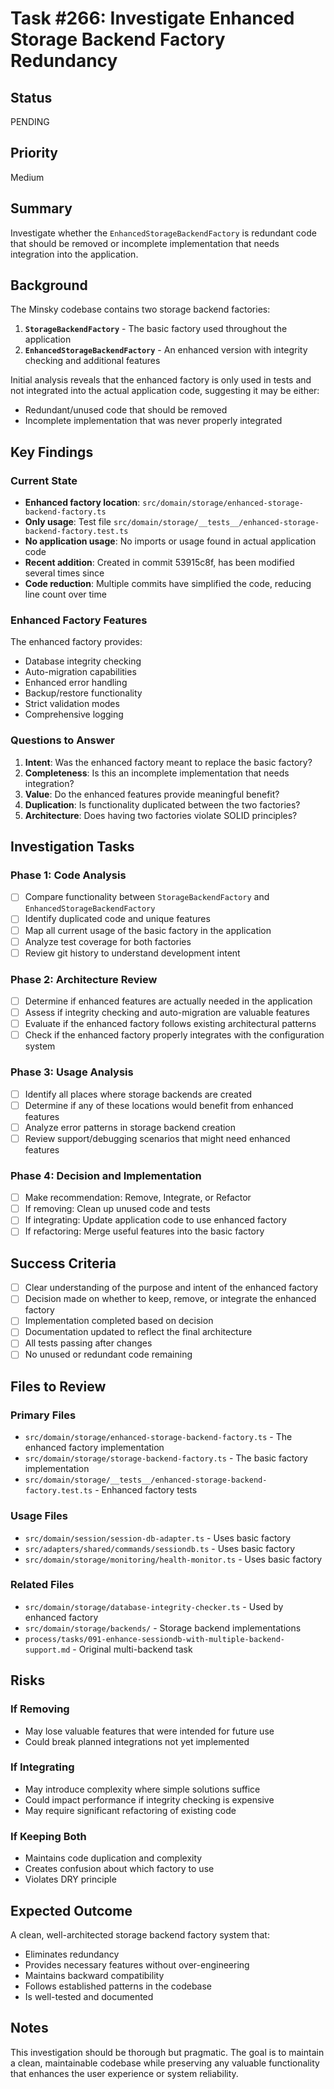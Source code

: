 # Task #266: Investigate Enhanced Storage Backend Factory Redundancy

## Status

PENDING

## Priority

Medium

## Summary

Investigate whether the `EnhancedStorageBackendFactory` is redundant code that should be removed or incomplete implementation that needs integration into the application.

## Background

The Minsky codebase contains two storage backend factories:

1. **`StorageBackendFactory`** - The basic factory used throughout the application
2. **`EnhancedStorageBackendFactory`** - An enhanced version with integrity checking and additional features

Initial analysis reveals that the enhanced factory is only used in tests and not integrated into the actual application code, suggesting it may be either:

- Redundant/unused code that should be removed
- Incomplete implementation that was never properly integrated

## Key Findings

### Current State

- **Enhanced factory location**: `src/domain/storage/enhanced-storage-backend-factory.ts`
- **Only usage**: Test file `src/domain/storage/__tests__/enhanced-storage-backend-factory.test.ts`
- **No application usage**: No imports or usage found in actual application code
- **Recent addition**: Created in commit 53915c8f, has been modified several times since
- **Code reduction**: Multiple commits have simplified the code, reducing line count over time

### Enhanced Factory Features

The enhanced factory provides:

- Database integrity checking
- Auto-migration capabilities
- Enhanced error handling
- Backup/restore functionality
- Strict validation modes
- Comprehensive logging

### Questions to Answer

1. **Intent**: Was the enhanced factory meant to replace the basic factory?
2. **Completeness**: Is this an incomplete implementation that needs integration?
3. **Value**: Do the enhanced features provide meaningful benefit?
4. **Duplication**: Is functionality duplicated between the two factories?
5. **Architecture**: Does having two factories violate SOLID principles?

## Investigation Tasks

### Phase 1: Code Analysis

- [ ] Compare functionality between `StorageBackendFactory` and `EnhancedStorageBackendFactory`
- [ ] Identify duplicated code and unique features
- [ ] Map all current usage of the basic factory in the application
- [ ] Analyze test coverage for both factories
- [ ] Review git history to understand development intent

### Phase 2: Architecture Review

- [ ] Determine if enhanced features are actually needed in the application
- [ ] Assess if integrity checking and auto-migration are valuable features
- [ ] Evaluate if the enhanced factory follows existing architectural patterns
- [ ] Check if the enhanced factory properly integrates with the configuration system

### Phase 3: Usage Analysis

- [ ] Identify all places where storage backends are created
- [ ] Determine if any of these locations would benefit from enhanced features
- [ ] Analyze error patterns in storage backend creation
- [ ] Review support/debugging scenarios that might need enhanced features

### Phase 4: Decision and Implementation

- [ ] Make recommendation: Remove, Integrate, or Refactor
- [ ] If removing: Clean up unused code and tests
- [ ] If integrating: Update application code to use enhanced factory
- [ ] If refactoring: Merge useful features into the basic factory

## Success Criteria

- [ ] Clear understanding of the purpose and intent of the enhanced factory
- [ ] Decision made on whether to keep, remove, or integrate the enhanced factory
- [ ] Implementation completed based on decision
- [ ] Documentation updated to reflect the final architecture
- [ ] All tests passing after changes
- [ ] No unused or redundant code remaining

## Files to Review

### Primary Files

- `src/domain/storage/enhanced-storage-backend-factory.ts` - The enhanced factory implementation
- `src/domain/storage/storage-backend-factory.ts` - The basic factory implementation
- `src/domain/storage/__tests__/enhanced-storage-backend-factory.test.ts` - Enhanced factory tests

### Usage Files

- `src/domain/session/session-db-adapter.ts` - Uses basic factory
- `src/adapters/shared/commands/sessiondb.ts` - Uses basic factory
- `src/domain/storage/monitoring/health-monitor.ts` - Uses basic factory

### Related Files

- `src/domain/storage/database-integrity-checker.ts` - Used by enhanced factory
- `src/domain/storage/backends/` - Storage backend implementations
- `process/tasks/091-enhance-sessiondb-with-multiple-backend-support.md` - Original multi-backend task

## Risks

### If Removing

- May lose valuable features that were intended for future use
- Could break planned integrations not yet implemented

### If Integrating

- May introduce complexity where simple solutions suffice
- Could impact performance if integrity checking is expensive
- May require significant refactoring of existing code

### If Keeping Both

- Maintains code duplication and complexity
- Creates confusion about which factory to use
- Violates DRY principle

## Expected Outcome

A clean, well-architected storage backend factory system that:

- Eliminates redundancy
- Provides necessary features without over-engineering
- Maintains backward compatibility
- Follows established patterns in the codebase
- Is well-tested and documented

## Notes

This investigation should be thorough but pragmatic. The goal is to maintain a clean, maintainable codebase while preserving any valuable functionality that enhances the user experience or system reliability.
